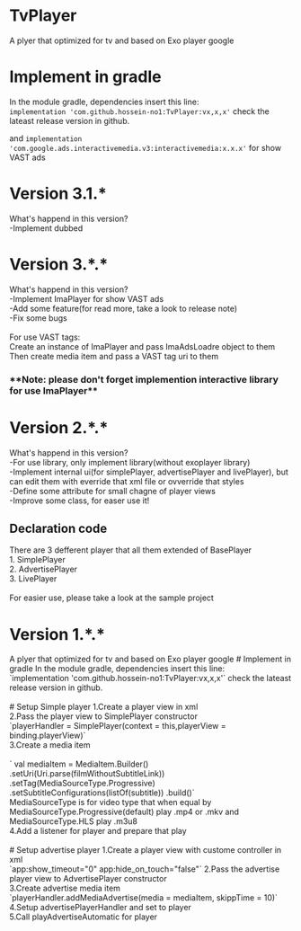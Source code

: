 # TvPlayer
A plyer that optimized for tv and based on Exo player google
# Implement in gradle
In the module gradle, dependencies insert this line:
<br/>
`implementation 'com.github.hossein-no1:TvPlayer:vx,x,x'`
check the lateast release version in github.

and 
`implementation 'com.google.ads.interactivemedia.v3:interactivemedia:x.x.x'`
for show VAST ads
<br/>

<h1>Version 3.1.*</h1>
What's happend in this version?<br/>
-Implement dubbed
<br/>

<h1>Version 3.*.*</h1>
What's happend in this version?<br/>
-Implement ImaPlayer for show VAST ads<br/>
-Add some feature(for read more, take a look to release note)<br/>
-Fix some bugs<br/>

<br/>
For use VAST tags:<br/>
Create an instance of ImaPlayer and pass ImaAdsLoadre object to them<br/>
Then create media item and pass a VAST tag uri to them
<h3>**Note: please don't forget implemention interactive library for use ImaPlayer**<h3/>

<h1>Version 2.*.*</h1>

What's happend in this version?<br/>
-For use library, only implement library(without exoplayer library)<br/>
-Implement internal ui(for simplePlayer, advertisePlayer and livePlayer), but can edit them with everride that xml file or ovverride that styles<br/>
-Define some attribute for small chagne of player views<br/>
-Improve some class, for easer use it!<br/>

<h2>Declaration code</h2>
There are 3 defferent player that all them extended of BasePlayer<br/>
1. SimplePlayer<br/>
2. AdvertisePlayer<br/>
3. LivePlayer<br/>
<br/>
For easier use, please take a look at the sample project

<h1>Version 1.*.*</h1>
A plyer that optimized for tv and based on Exo player google
# Implement in gradle
In the module gradle, dependencies insert this line:
<br/>
`implementation 'com.github.hossein-no1:TvPlayer:vx,x,x'`
check the lateast release version in github.
<br/>
<br/>
# Setup Simple player
1.Create a player view in xml<br/>
2.Pass the player view to SimplePlayer constructor<br/>
`playerHandler = SimplePlayer(context = this,playerView = binding.playerView)`<br/>
3.Create a media item<br/><br/>
`        val mediaItem = MediaItem.Builder()
            .setUri(Uri.parse(filmWithoutSubtitleLink))
            .setTag(MediaSourceType.Progressive)
            .setSubtitleConfigurations(listOf(subtitle))
            .build()`<br/>
MediaSourceType is for video type that when equal by MediaSourceType.Progressive(default) play .mp4 or .mkv and MediaSourceType.HLS play .m3u8<br/>
4.Add a listener for player and prepare that play
<br/>
<br/>
# Setup advertise player
1.Create a player view with custome controller in xml<br/>
`app:show_timeout="0"
app:hide_on_touch="false"`
2.Pass the advertise player view to AdvertisePlayer constructor<br/>
3.Create advertise media item<br/>
`playerHandler.addMediaAdvertise(media = mediaItem, skippTime = 10)`<br/>
4.Setup advertisePlayerHandler and set to player<br/>
5.Call playAdvertiseAutomatic for player<br/>

